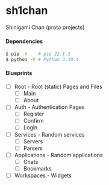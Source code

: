 # sh1chan
Shinigami Chan (proto projects)

#### Dependencies
```bash
$ pip -V	# pip 22.1.1
$ python -V	# Python 3.10.4
```

#### Blueprints
- [ ] Root		- Root (static) Pages and Files
	- [ ] Main
	- [ ] About
- [ ] Auth		- Authentication Pages
	- [ ] Register
	- [ ] Confirm
	- [ ] Login
- [ ] Services		- Random services
	- [ ] Servers
	- [ ] Parsers
- [ ] Applications	- Random applications
	- [ ] Chats
	- [ ] Bookmarks
- [ ] Workspaces	- Widgets
